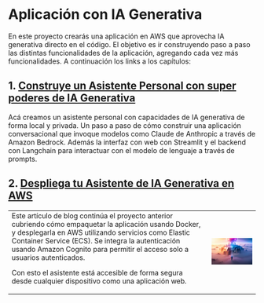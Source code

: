# Aplicación con IA Generativa

En este proyecto crearás una aplicación en AWS que aprovecha IA generativa directo en el código. El objetivo es ir construyendo paso a paso las distintas funcionalidades de la aplicación, agregando cada vez más funcionalidades. A continuación los links a los capítulos:

## 1. [Construye un Asistente Personal con super poderes de IA Generativa](./01-personal-assistant/readme.md)

Acá creamos un asistente personal con capacidades de IA generativa de forma local y privada. Un paso a paso de cómo construir una aplicación conversacional que invoque modelos como Claude de Anthropic a través de Amazon Bedrock. Además  la interfaz con web con Streamlit y el backend con Langchain para interactuar con el modelo de lenguaje a través de prompts. 




## 2. [Despliega tu Asistente de IA Generativa en AWS](/02-personal-assistant-ecs/README.md)

<table><tr><td>Este artículo de blog continúa el proyecto  anterior cubriendo cómo empaquetar la aplicación usando Docker, y desplegarla en AWS utilizando servicios como Elastic Container Service (ECS). Se integra la autenticación usando Amazon Cognito para permitir el acceso solo a usuarios autenticados.

Con esto el asistente está accesible de forma segura desde cualquier dispositivo como una aplicación web. </td><td>![](/02-personal-assistant-ecs/media/coover.png)</td></tr></table>